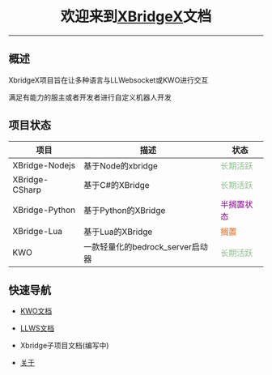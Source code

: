 # <center>欢迎来到[XBridgeX](https://github.com/XBridgeX)文档</center>

***

## 概述

XbridgeX项目旨在让多种语言与LLWebsocket或KWO进行交互

满足有能力的服主或者开发者进行自定义机器人开发

## 项目状态

|项目|描述|状态|
|--|--|--|
|XBridge-Nodejs|基于Node的xbridge|<font color="DarkSeaGreen">长期活跃</font>|
|XBridge-CSharp|基于C#的XBridge|<font color="DarkSeaGreen">长期活跃</font>|
|XBridge-Python|基于Python的XBridge|<font color="DarkMagenta">半搁置状态</font>|
|XBridge-Lua|基于Lua的XBridge|<font color="Chocolate">搁置</font>|
|KWO|一款轻量化的bedrock_server启动器|<font color="DarkSeaGreen">长期活跃</font>|


## 快速导航

- [KWO文档](./KWO/pack.md)

- [LLWS文档](./LLWS/pack.md)

- Xbridge子项目文档(编写中)

- [关于](./about.md)
